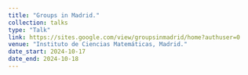 ```yaml
---
title: "Groups in Madrid."
collection: talks
type: "Talk"
link: https://sites.google.com/view/groupsinmadrid/home?authuser=0
venue: "Instituto de Ciencias Matemáticas, Madrid."
date_start: 2024-10-17
date_end: 2024-10-18
---
```

